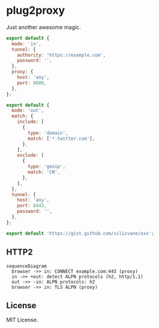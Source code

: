 # plug2proxy

Just another awesome magic.

```js
export default {
  mode: 'in',
  tunnel: {
    authority: 'https://example.com',
    password: '',
  },
  proxy: {
    host: 'any',
    port: 8000,
  },
};
```

```js
export default {
  mode: 'out',
  match: {
    include: [
      {
        type: 'domain',
        match: ['*.twitter.com'],
      },
    ],
    exclude: [
      {
        type: 'geoip',
        match: 'CN',
      },
    ],
  },
  tunnel: {
    host: 'any',
    port: 8443,
    password: '',
  },
};
```

```js
export default 'https://gist.github.com/vilicvane/xxx';
```

## HTTP2

```mermaid
sequenceDiagram
  browser ->> in: CONNECT example.com:443 (proxy)
  in ->> +out: detect ALPN protocols (h2, http/1.1)
  out ->> -in: ALPN protocols: h2
  browser ->> in: TLS ALPN (proxy)

```

## License

MIT License.
